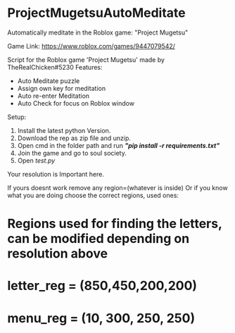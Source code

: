 # ProjectMugetsuAutoMeditate
Automatically meditate in the Roblox game: "Project Mugetsu"

Game Link: https://www.roblox.com/games/9447079542/

Script for the Roblox game 'Project Mugetsu' made by TheRealChicken#5230
Features:
  - Auto Meditate puzzle
  - Assign own key for meditation
  - Auto re-enter Meditation
  - Auto Check for focus on Roblox window



Setup:

1. Install the latest python Version.
2. Download the rep as zip file and unzip.
3. Open cmd in the folder path and run ***"pip install -r requirements.txt"***
4. Join the game and go to soul society.
5. Open *test.py*



Your resolution is Important here.

If yours doesnt work remove any region=(whatever is inside)
Or if you know what you are doing choose the correct regions, used ones:

# Regions used for finding the letters, can be modified depending on resolution above
# letter_reg = (850,450,200,200)
# menu_reg = (10, 300, 250, 250)
